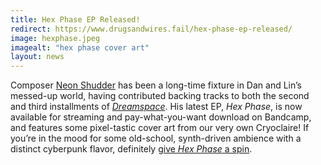 ```yaml
---
title: Hex Phase EP Released!
redirect: https://www.drugsandwires.fail/hex-phase-ep-released/
image: hexphase.jpeg
imagealt: "hex phase cover art"
layout: news
---
```


Composer [Neon Shudder](https://neonshudder.bandcamp.com/) has been a long-time fixture in Dan and Lin’s messed-up world, having contributed backing tracks to both the second and third installments of _[Dreamspace](http://dreamspace.nfshost.com/)_. His latest EP, _Hex Phase_, is now available for streaming and pay-what-you-want download on Bandcamp, and features some pixel-tastic cover art from our very own Cryoclaire! If you’re in the mood for some old-school, synth-driven ambience with a distinct cyberpunk flavor, definitely [give *Hex Phase* a spin](https://neonshudder.bandcamp.com/album/hex-phase).
